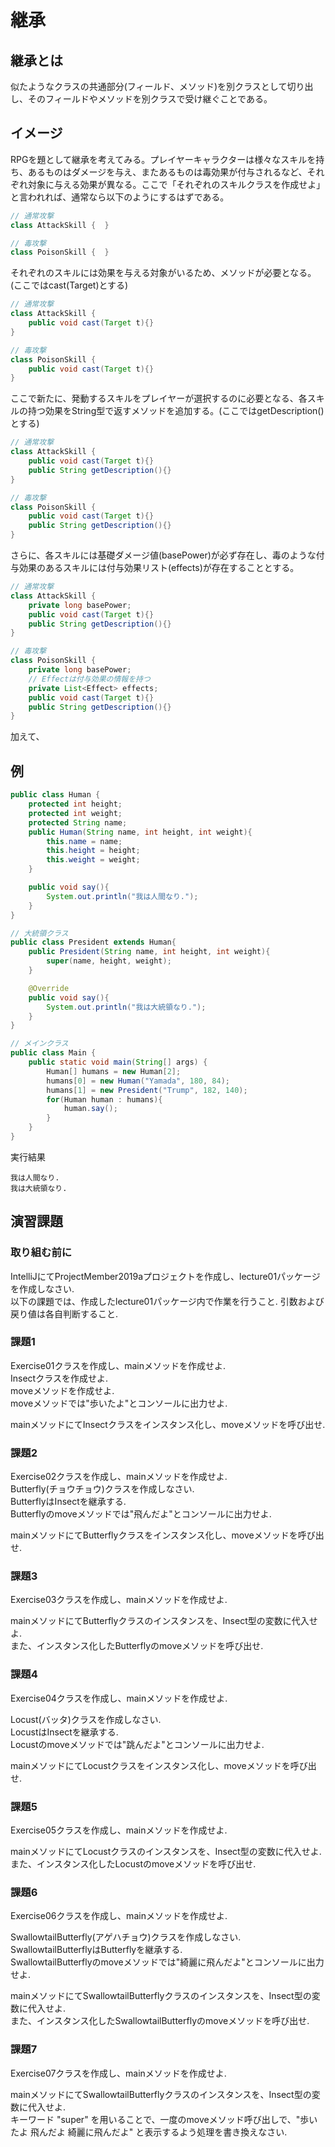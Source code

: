 # 継承

## 継承とは

似たようなクラスの共通部分(フィールド、メソッド)を別クラスとして切り出し、そのフィールドやメソッドを別クラスで受け継ぐことである。

## イメージ

RPGを題として継承を考えてみる。プレイヤーキャラクターは様々なスキルを持ち、あるものはダメージを与え、またあるものは毒効果が付与されるなど、それぞれ対象に与える効果が異なる。ここで「それぞれのスキルクラスを作成せよ」と言われれば、通常なら以下のようにするはずである。

```java
// 通常攻撃
class AttackSkill {  }

// 毒攻撃
class PoisonSkill {  }
```

それぞれのスキルには効果を与える対象がいるため、メソッドが必要となる。(ここではcast(Target)とする)

```java
// 通常攻撃
class AttackSkill {
    public void cast(Target t){}
}

// 毒攻撃
class PoisonSkill {
    public void cast(Target t){}
}
```

ここで新たに、発動するスキルをプレイヤーが選択するのに必要となる、各スキルの持つ効果をString型で返すメソッドを追加する。(ここではgetDescription()とする)

```java
// 通常攻撃
class AttackSkill {
    public void cast(Target t){}
    public String getDescription(){}
}

// 毒攻撃
class PoisonSkill {
    public void cast(Target t){}
    public String getDescription(){}
}
```

さらに、各スキルには基礎ダメージ値(basePower)が必ず存在し、毒のような付与効果のあるスキルには付与効果リスト(effects)が存在することとする。

```java
// 通常攻撃
class AttackSkill {
    private long basePower;
    public void cast(Target t){}
    public String getDescription(){}
}

// 毒攻撃
class PoisonSkill {
    private long basePower;
    // Effectは付与効果の情報を持つ
    private List<Effect> effects;
    public void cast(Target t){}
    public String getDescription(){}
}
```

加えて、


## 例

```java
public class Human {
    protected int height;
    protected int weight;
    protected String name;
    public Human(String name, int height, int weight){
        this.name = name;
        this.height = height;
        this.weight = weight;
    }

    public void say(){
        System.out.println("我は人間なり.");
    }
}
```

```java
// 大統領クラス
public class President extends Human{
    public President(String name, int height, int weight){
        super(name, height, weight);
    }

    @Override
    public void say(){
        System.out.println("我は大統領なり.");
    }
}
```

```java
// メインクラス
public class Main {
    public static void main(String[] args) {
        Human[] humans = new Human[2];
        humans[0] = new Human("Yamada", 180, 84);
        humans[1] = new President("Trump", 182, 140);
        for(Human human : humans){
            human.say();
        }
    }
}
```

実行結果

```text
我は人間なり.
我は大統領なり.
```

## 演習課題

### 取り組む前に

IntelliJにてProjectMember2019aプロジェクトを作成し、lecture01パッケージを作成しなさい.</br>
以下の課題では、作成したlecture01パッケージ内で作業を行うこと.
引数および戻り値は各自判断すること.

### 課題1

Exercise01クラスを作成し、mainメソッドを作成せよ.</br>
Insectクラスを作成せよ.</br>
moveメソッドを作成せよ.</br>
moveメソッドでは"歩いたよ"とコンソールに出力せよ.</br>

mainメソッドにてInsectクラスをインスタンス化し、moveメソッドを呼び出せ.

### 課題2

Exercise02クラスを作成し、mainメソッドを作成せよ.</br>
Butterfly(チョウチョウ)クラスを作成しなさい.</br>
ButterflyはInsectを継承する.</br>
Butterflyのmoveメソッドでは"飛んだよ"とコンソールに出力せよ.</br>

mainメソッドにてButterflyクラスをインスタンス化し、moveメソッドを呼び出せ.

### 課題3

Exercise03クラスを作成し、mainメソッドを作成せよ.</br>

mainメソッドにてButterflyクラスのインスタンスを、Insect型の変数に代入せよ.</br>
また、インスタンス化したButterflyのmoveメソッドを呼び出せ.

### 課題4

Exercise04クラスを作成し、mainメソッドを作成せよ.</br>

Locust(バッタ)クラスを作成しなさい.</br>
LocustはInsectを継承する.</br>
Locustのmoveメソッドでは"跳んだよ"とコンソールに出力せよ.</br>

mainメソッドにてLocustクラスをインスタンス化し、moveメソッドを呼び出せ.

### 課題5

Exercise05クラスを作成し、mainメソッドを作成せよ.</br>

mainメソッドにてLocustクラスのインスタンスを、Insect型の変数に代入せよ.</br>
また、インスタンス化したLocustのmoveメソッドを呼び出せ.

### 課題6

Exercise06クラスを作成し、mainメソッドを作成せよ.</br>

SwallowtailButterfly(アゲハチョウ)クラスを作成しなさい.</br>
SwallowtailButterflyはButterflyを継承する.</br>
SwallowtailButterflyのmoveメソッドでは"綺麗に飛んだよ"とコンソールに出力せよ.</br>

mainメソッドにてSwallowtailButterflyクラスのインスタンスを、Insect型の変数に代入せよ.</br>
また、インスタンス化したSwallowtailButterflyのmoveメソッドを呼び出せ.

### 課題7

Exercise07クラスを作成し、mainメソッドを作成せよ.</br>

mainメソッドにてSwallowtailButterflyクラスのインスタンスを、Insect型の変数に代入せよ.</br>
キーワード "super" を用いることで、一度のmoveメソッド呼び出しで、"歩いたよ 飛んだよ 綺麗に飛んだよ" と表示するよう処理を書き換えなさい.

